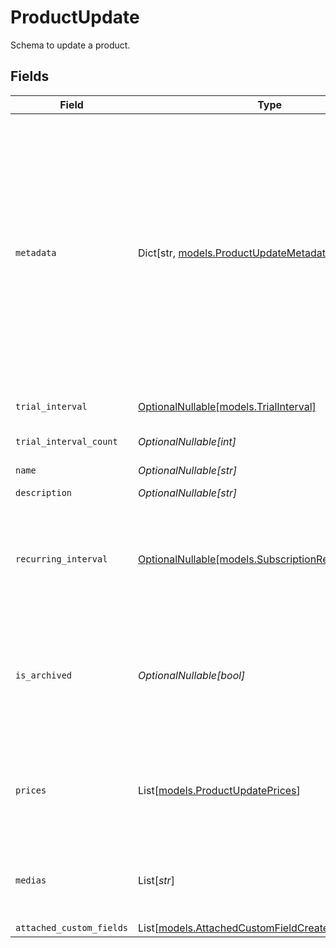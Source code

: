 # ProductUpdate

Schema to update a product.


## Fields

| Field                                                                                                                                                                                                                                                                                                                  | Type                                                                                                                                                                                                                                                                                                                   | Required                                                                                                                                                                                                                                                                                                               | Description                                                                                                                                                                                                                                                                                                            |
| ---------------------------------------------------------------------------------------------------------------------------------------------------------------------------------------------------------------------------------------------------------------------------------------------------------------------- | ---------------------------------------------------------------------------------------------------------------------------------------------------------------------------------------------------------------------------------------------------------------------------------------------------------------------- | ---------------------------------------------------------------------------------------------------------------------------------------------------------------------------------------------------------------------------------------------------------------------------------------------------------------------- | ---------------------------------------------------------------------------------------------------------------------------------------------------------------------------------------------------------------------------------------------------------------------------------------------------------------------- |
| `metadata`                                                                                                                                                                                                                                                                                                             | Dict[str, [models.ProductUpdateMetadata](../models/productupdatemetadata.md)]                                                                                                                                                                                                                                          | :heavy_minus_sign:                                                                                                                                                                                                                                                                                                     | Key-value object allowing you to store additional information.<br/><br/>The key must be a string with a maximum length of **40 characters**.<br/>The value must be either:<br/><br/>* A string with a maximum length of **500 characters**<br/>* An integer<br/>* A floating-point number<br/>* A boolean<br/><br/>You can store up to **50 key-value pairs**. |
| `trial_interval`                                                                                                                                                                                                                                                                                                       | [OptionalNullable[models.TrialInterval]](../models/trialinterval.md)                                                                                                                                                                                                                                                   | :heavy_minus_sign:                                                                                                                                                                                                                                                                                                     | The interval unit for the trial period.                                                                                                                                                                                                                                                                                |
| `trial_interval_count`                                                                                                                                                                                                                                                                                                 | *OptionalNullable[int]*                                                                                                                                                                                                                                                                                                | :heavy_minus_sign:                                                                                                                                                                                                                                                                                                     | The number of interval units for the trial period.                                                                                                                                                                                                                                                                     |
| `name`                                                                                                                                                                                                                                                                                                                 | *OptionalNullable[str]*                                                                                                                                                                                                                                                                                                | :heavy_minus_sign:                                                                                                                                                                                                                                                                                                     | N/A                                                                                                                                                                                                                                                                                                                    |
| `description`                                                                                                                                                                                                                                                                                                          | *OptionalNullable[str]*                                                                                                                                                                                                                                                                                                | :heavy_minus_sign:                                                                                                                                                                                                                                                                                                     | The description of the product.                                                                                                                                                                                                                                                                                        |
| `recurring_interval`                                                                                                                                                                                                                                                                                                   | [OptionalNullable[models.SubscriptionRecurringInterval]](../models/subscriptionrecurringinterval.md)                                                                                                                                                                                                                   | :heavy_minus_sign:                                                                                                                                                                                                                                                                                                     | The recurring interval of the product. If `None`, the product is a one-time purchase. **Can only be set on legacy recurring products. Once set, it can't be changed.**                                                                                                                                                 |
| `is_archived`                                                                                                                                                                                                                                                                                                          | *OptionalNullable[bool]*                                                                                                                                                                                                                                                                                               | :heavy_minus_sign:                                                                                                                                                                                                                                                                                                     | Whether the product is archived. If `true`, the product won't be available for purchase anymore. Existing customers will still have access to their benefits, and subscriptions will continue normally.                                                                                                                |
| `prices`                                                                                                                                                                                                                                                                                                               | List[[models.ProductUpdatePrices](../models/productupdateprices.md)]                                                                                                                                                                                                                                                   | :heavy_minus_sign:                                                                                                                                                                                                                                                                                                     | List of available prices for this product. If you want to keep existing prices, include them in the list as an `ExistingProductPrice` object.                                                                                                                                                                          |
| `medias`                                                                                                                                                                                                                                                                                                               | List[*str*]                                                                                                                                                                                                                                                                                                            | :heavy_minus_sign:                                                                                                                                                                                                                                                                                                     | List of file IDs. Each one must be on the same organization as the product, of type `product_media` and correctly uploaded.                                                                                                                                                                                            |
| `attached_custom_fields`                                                                                                                                                                                                                                                                                               | List[[models.AttachedCustomFieldCreate](../models/attachedcustomfieldcreate.md)]                                                                                                                                                                                                                                       | :heavy_minus_sign:                                                                                                                                                                                                                                                                                                     | N/A                                                                                                                                                                                                                                                                                                                    |